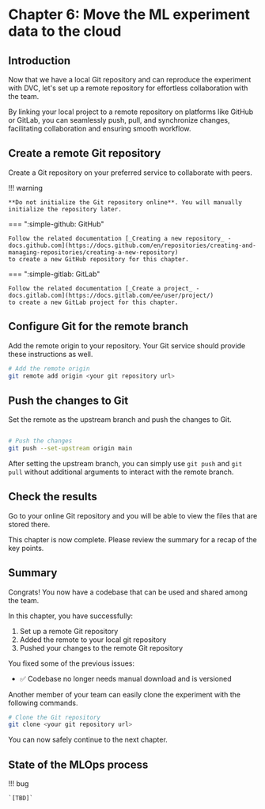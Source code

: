# Chapter 6: Move the ML experiment data to the cloud

## Introduction

Now that we have a local Git repository and can reproduce the experiment with
DVC, let's set up a remote repository for effortless collaboration with the team.

By linking your local project to a remote repository on platforms like GitHub
or GitLab, you can seamlessly push, pull, and synchronize changes, facilitating
collaboration and ensuring smooth workflow.

## Create a remote Git repository

Create a Git repository on your preferred service to collaborate with peers.

!!! warning

    **Do not initialize the Git repository online**. You will manually
    initialize the repository later.

=== ":simple-github: GitHub"

    Follow the related documentation [_Creating a new repository_ -
    docs.github.com](https://docs.github.com/en/repositories/creating-and-managing-repositories/creating-a-new-repository)
    to create a new GitHub repository for this chapter.

=== ":simple-gitlab: GitLab"

    Follow the related documentation [_Create a project_ -
    docs.gitlab.com](https://docs.gitlab.com/ee/user/project/)
    to create a new GitLab project for this chapter.

## Configure Git for the remote branch

Add the remote origin to your repository. Your Git service should provide these
instructions as well.

```sh title="Execute the following command(s) in a terminal"
# Add the remote origin
git remote add origin <your git repository url>
```

## Push the changes to Git

Set the remote as the upstream branch and push the changes to Git.

```sh title="Execute the following command(s) in a terminal"

# Push the changes
git push --set-upstream origin main
```

After setting the upstream branch, you can simply use `git push` and `git pull`
without additional arguments to interact with the remote branch.

## Check the results

Go to your online Git repository and you will be able to view the files that are stored there.

This chapter is now complete. Please review the summary for a recap of the key points.

## Summary

Congrats! You now have a codebase that can be used and shared among the team.

In this chapter, you have successfully:

1. Set up a remote Git repository
2. Added the remote to your local git repository
3. Pushed your changes to the remote Git repository

You fixed some of the previous issues:

- ✅ Codebase no longer needs manual download and is versioned

Another member of your team can easily clone the experiment
with the following commands.

```sh title="Execute the following command(s) in a terminal"
# Clone the Git repository
git clone <your git repository url>
```

You can now safely continue to the next chapter.

## State of the MLOps process

!!! bug

    `[TBD]`
